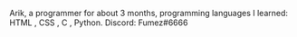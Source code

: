 Arik, a programmer for about 3 months,
programming languages ​​I learned: HTML , CSS , C , Python.
Discord: Fumez#6666
